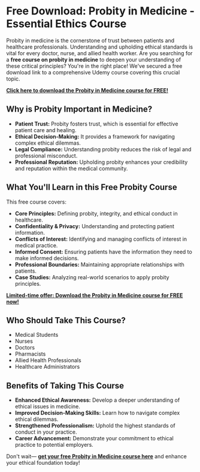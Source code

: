 # Free Download: Probity in Medicine - Essential Ethics Course

Probity in medicine is the cornerstone of trust between patients and healthcare professionals. Understanding and upholding ethical standards is vital for every doctor, nurse, and allied health worker. Are you searching for a **free course on probity in medicine** to deepen your understanding of these critical principles? You're in the right place! We've secured a free download link to a comprehensive Udemy course covering this crucial topic.

[**Click here to download the Probity in Medicine course for FREE!**](https://udemywork.com/probity-in-medicine)

## Why is Probity Important in Medicine?

*   **Patient Trust:** Probity fosters trust, which is essential for effective patient care and healing.
*   **Ethical Decision-Making:** It provides a framework for navigating complex ethical dilemmas.
*   **Legal Compliance:** Understanding probity reduces the risk of legal and professional misconduct.
*   **Professional Reputation:** Upholding probity enhances your credibility and reputation within the medical community.

## What You'll Learn in this Free Probity Course

This free course covers:

*   **Core Principles:** Defining probity, integrity, and ethical conduct in healthcare.
*   **Confidentiality & Privacy:** Understanding and protecting patient information.
*   **Conflicts of Interest:** Identifying and managing conflicts of interest in medical practice.
*   **Informed Consent:** Ensuring patients have the information they need to make informed decisions.
*   **Professional Boundaries:** Maintaining appropriate relationships with patients.
*   **Case Studies:** Analyzing real-world scenarios to apply probity principles.

[**Limited-time offer: Download the Probity in Medicine course for FREE now!**](https://udemywork.com/probity-in-medicine)

## Who Should Take This Course?

*   Medical Students
*   Nurses
*   Doctors
*   Pharmacists
*   Allied Health Professionals
*   Healthcare Administrators

## Benefits of Taking This Course

*   **Enhanced Ethical Awareness:** Develop a deeper understanding of ethical issues in medicine.
*   **Improved Decision-Making Skills:** Learn how to navigate complex ethical dilemmas.
*   **Strengthened Professionalism:** Uphold the highest standards of conduct in your practice.
*   **Career Advancement:** Demonstrate your commitment to ethical practice to potential employers.

Don't wait— **[get your free Probity in Medicine course here](https://udemywork.com/probity-in-medicine)** and enhance your ethical foundation today!
